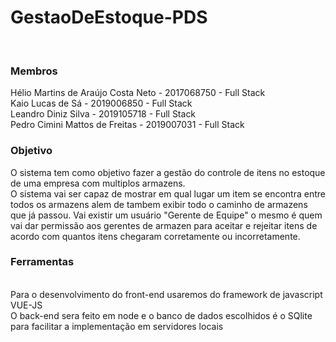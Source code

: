 # GestaoDeEstoque-PDS
<br>
<h3> Membros </h3>
Hélio Martins de Araújo Costa Neto - 2017068750 - Full Stack
<br>
Kaio Lucas de Sá - 2019006850 - Full Stack
<br>
Leandro Diniz Silva - 2019105718 - Full Stack
<br>
Pedro Cimini Mattos de Freitas - 2019007031 - Full Stack
<br>

<h3> Objetivo </h3>
O sistema tem como objetivo fazer a gestão do controle de itens no estoque de uma empresa com multiplos armazens.
<br>
O sistema vai ser capaz de mostrar em qual lugar um item se encontra entre todos os armazens alem de tambem exibir todo o caminho de armazens que já passou. Vai existir um usuário "Gerente de Equipe" o mesmo é quem vai dar permissão aos gerentes de armazen para aceitar e rejeitar itens de acordo com quantos itens chegaram corretamente ou incorretamente.
<br>

<h3> Ferramentas </h3>
<br>
Para o desenvolvimento do front-end usaremos do framework de javascript VUE-JS
<br>
O back-end sera feito em node e o banco de dados escolhidos é o SQlite para facilitar a implementação em servidores locais
